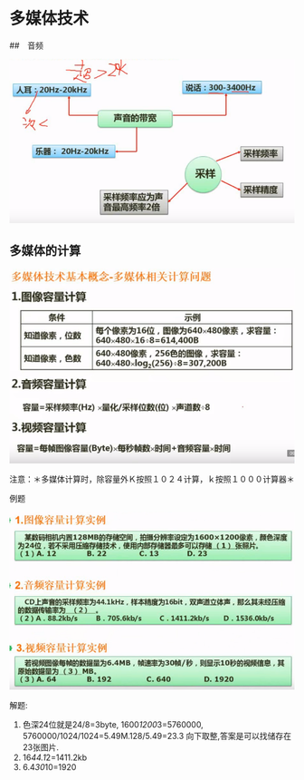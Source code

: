 # 多媒体技术

##　音频

![多媒体之音频.png](image/多媒体之音频.png)

## 多媒体的计算

![多媒体计算.png](image/多媒体计算.png)

注意：＊多媒体计算时，除容量外Ｋ按照１０２４计算，ｋ按照１０００计算器＊

例题

![多媒体类例题.png](image/多媒体类例题.png)

解题:

1. 色深24位就是24/8=3byte, 1600*1200*3=5760000, 5760000/1024/1024=5.49M.128/5.49=23.3 向下取整,答案是可以找储存在23张图片.
2. 16*44.1*2=1411.2kb
3. 6.4*30*10=1920